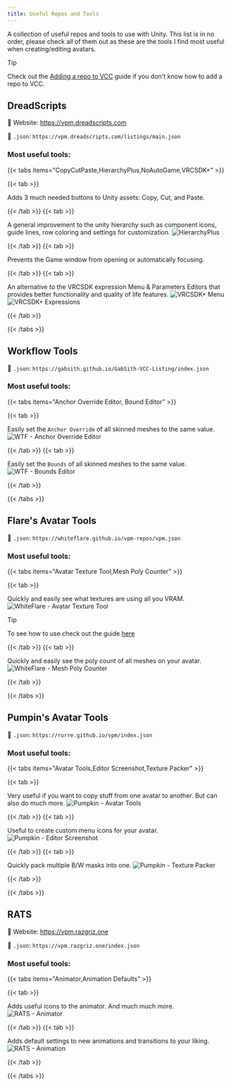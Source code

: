 ```yaml
---
title: Useful Repos and Tools
---
```


A collection of useful repos and tools to use with Unity. This list is in no order, please check all of them out as these are the tools I find most useful when creating/editing avatars.

> [!TIP]
> Check out the [Adding a repo to VCC](../adding-repo-to-vcc) guide if you don't know how to add a repo to VCC.

## DreadScripts

🔗 Website: https://vpm.dreadscripts.com

🔗 `.json`: `https://vpm.dreadscripts.com/listings/main.json`

### Most useful tools:

{{< tabs items="CopyCutPaste,HierarchyPlus,NoAutoGame,VRCSDK+" >}}

{{< tab >}}

Adds 3 much needed buttons to Unity assets: Copy, Cut, and Paste.

{{< /tab >}}
{{< tab >}}

A general improvement to the unity hierarchy such as component icons, guide lines, row coloring and settings for customization.
![](/images/docs/unity/vcc/useful-repos/hierarchy-plus.png "HierarchyPlus")

{{< /tab >}}
{{< tab >}}

Prevents the Game window from opening or automatically focusing.

{{< /tab >}}
{{< tab >}}

An alternative to the VRCSDK expression Menu & Parameters Editors that provides better functionality and quality of life features.
![](/images/docs/unity/vcc/useful-repos/vrcsdkp-menu.png "VRCSDK+ Menu")
![](/images/docs/unity/vcc/useful-repos/vrcsdkp-expressions.png "VRCSDK+ Expressions")

{{< /tab >}}

{{< /tabs >}}

## Workflow Tools

🔗 `.json`: `https://gabsith.github.io/GabSith-VCC-Listing/index.json`

### Most useful tools:

{{< tabs items="Anchor Override Editor, Bound Editor" >}}

{{< tab >}}

Easily set the `Anchor Override` of all skinned meshes to the same value.
![](/images/docs/unity/vcc/useful-repos/wtf-anchor-override-editor.png "WTF - Anchor Override Editor")

{{< /tab >}}
{{< tab >}}

Easily set the `Bounds` of all skinned meshes to the same value.
![](/images/docs/unity/vcc/useful-repos/wtf-bounds-editor.png "WTF - Bounds Editor")

{{< /tab >}}

{{< /tabs >}}

## Flare's Avatar Tools

🔗 `.json`: `https://whiteflare.github.io/vpm-repos/vpm.json`

### Most useful tools:

{{< tabs items="Avatar Texture Tool,Mesh Poly Counter" >}}

{{< tab >}}

Quickly and easily see what textures are using all you VRAM.
![](/images/docs/unity/vcc/useful-repos/whiteflare-avatar-texture-tool.png "WhiteFlare - Avatar Texture Tool")
> [!TIP]
> To see how to use check out the guide [here](../../../avatar-optimization/texture-size)

{{< /tab >}}
{{< tab >}}

Quickly and easily see the poly count of all meshes on your avatar.
![](/images/docs/unity/vcc/useful-repos/whiteflare-mesh-poly-counter.png "WhiteFlare - Mesh Poly Counter")

{{< /tab >}}

{{< /tabs >}}

## Pumpin's Avatar Tools

🔗 `.json`: `https://rurre.github.io/vpm/index.json`

### Most useful tools:

{{< tabs items="Avatar Tools,Editor Screenshot,Texture Packer" >}}

{{< tab >}}

Very useful if you want to copy stuff from one avatar to another. But can also do much more.
![](/images/docs/unity/vcc/useful-repos/pumpkin-avatar-tools.png "Pumpkin - Avatar Tools")

{{< /tab >}}
{{< tab >}}

Useful to create custom menu icons for your avatar.
![](/images/docs/unity/vcc/useful-repos/pumpkin-editor-screenshot.png "Pumpkin - Editor Screenshot")

{{< /tab >}}
{{< tab >}}

Quickly pack multiple B/W masks into one.
![](/images/docs/unity/vcc/useful-repos/pumpkin-texture-packer.png "Pumpkin - Texture Packer")

{{< /tab >}}

{{< /tabs >}}

## RATS

🔗 Website: https://vpm.razgriz.one

🔗 `.json`: `https://vpm.razgriz.one/index.json`

### Most useful tools:

{{< tabs items="Animator,Animation Defaults" >}}

{{< tab >}}

Adds useful icons to the animator. And much much more.
![](/images/docs/unity/vcc/useful-repos/rats-animator.png "RATS - Animator")

{{< /tab >}}
{{< tab >}}

Adds default settings to new animations and transitions to your liking.
![](/images/docs/unity/vcc/useful-repos/rats-animation-defaults.png "RATS - Animation")

{{< /tab >}}

{{< /tabs >}}
